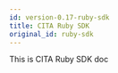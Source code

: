 ```yaml
---
id: version-0.17-ruby-sdk
title: CITA Ruby SDK
original_id: ruby-sdk
---
```


This is CITA Ruby SDK doc
